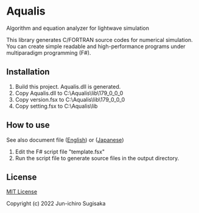 # Aqualis
Algorithm and equation analyzer for lightwave simulation

This library generates C/FORTRAN source codes for numerical simulation. You can create simple readable and high-performance programs under multiparadigm programming (F#).

## Installation
1. Build this project. Aqualis.dll is generated. 
1. Copy Aqualis.dll to C:\Aqualis\lib\179_0_0_0
1. Copy version.fsx to C:\Aqualis\lib\179_0_0_0
1. Copy setting.fsx to C:\Aqualis\lib

## How to use

See also document file ([English](document_en.md)) or ([Japanese](document_ja.md))

1. Edit the F# script file "template.fsx"
1. Run the script file to generate source files in the output directory.

## License
[MIT License](license)

Copyright (c) 2022 Jun-ichiro Sugisaka
